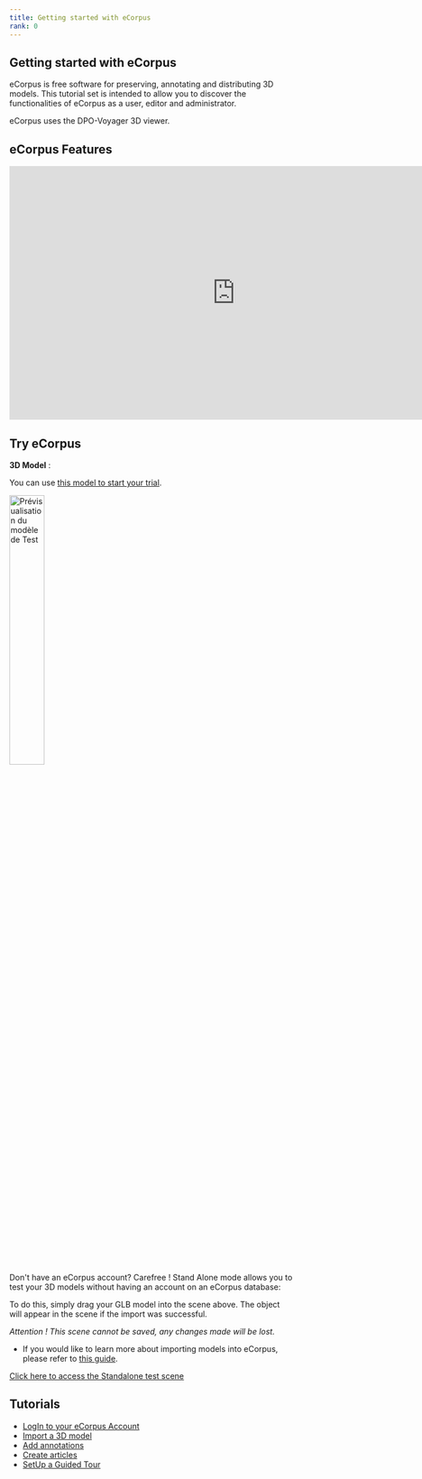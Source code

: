 ```yaml
---
title: Getting started with eCorpus
rank: 0
---
```


## Getting started with eCorpus

eCorpus is free software for preserving, annotating and distributing 3D models. This tutorial set is intended to allow you to discover the functionalities of eCorpus as a user, editor and administrator.

eCorpus uses the DPO-Voyager 3D viewer.


## eCorpus Features


<iframe src="https://pod.univ-lille.fr/video/40075-introduction-a-ecorpus/?is_iframe=true" width="800" height="450" style="padding: 0; margin: 0; border:0" allowfullscreen title="Introduction à eCorpus" ></iframe>

## Try eCorpus

**3D Model** :

You can use [this model to start your trial](/assets/3d/DamagedHelmet.glb).

[<img src="/assets/img/doc/DamagedHelmet_Preview.jpg" width="35%" alt="Prévisualisation du modèle de Test" />](/assets/3d/DamagedHelmet.glb)

Don't have an eCorpus account? Carefree ! Stand Alone mode allows you to test your 3D models without having an account on an eCorpus database:

To do this, simply drag your GLB model into the scene above. The object will appear in the scene if the import was successful.

*Attention ! This scene cannot be saved, any changes made will be lost.*

* If you would like to learn more about importing models into eCorpus, please refer to <a href="edition/import">this guide</a>.


[Click here to access the Standalone test scene](https://ecorpus.fr-scv.fr/ui/standalone)

## Tutorials

* [LogIn to your eCorpus Account](edition/compte)
* [Import a 3D model ](edition/import)
* [Add annotations](edition/annotation)
* [Create articles](edition/article)
* [SetUp a Guided Tour](edition/tours)